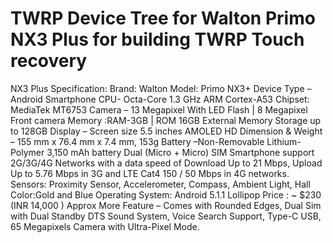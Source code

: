 # TWRP Device Tree for Walton Primo NX3 Plus for building TWRP Touch recovery 

NX3 Plus Specification:
Brand: Walton
Model: Primo NX3+
Device Type – Android Smartphone
CPU- Octa-Core 1.3 GHz ARM Cortex-A53
Chipset: MediaTek MT6753
Camera – 13 Megapixel With LED Flash | 8 Megapixel Front camera
Memory :RAM-3GB | ROM 16GB  External Memory Storage up to 128GB
Display – Screen size 5.5 inches AMOLED HD
Dimension & Weight – 155 mm x 76.4 mm x 7.4 mm, 153g
Battery –Non-Removable Lithium-Polymer 3,150 mAh battery
Dual (Micro + Micro) SIM Smartphone
support 2G/3G/4G Networks with a data speed of Download Up to 21 Mbps, Upload Up to 5.76 Mbps in 3G and LTE Cat4 150 / 50 Mbps in 4G networks.
Sensors: Proximity Sensor, Accelerometer, Compass, Ambient Light, Hall
Color:Gold and Blue
Operating System: Android 5.1.1 Lollipop
Price : ~ $230 (INR 14,000 ) Approx
More Feature – Comes with Rounded Edges, Dual Sim with Dual Standby DTS Sound System, Voice Search Support, Type-C USB, 65 Megapixels Camera with Ultra-Pixel Mode.
